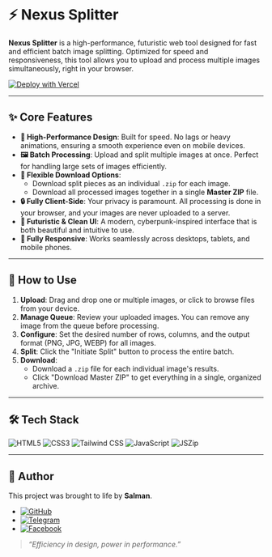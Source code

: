 # ⚡ Nexus Splitter

**Nexus Splitter** is a high-performance, futuristic web tool designed for fast and efficient batch image splitting. Optimized for speed and responsiveness, this tool allows you to upload and process multiple images simultaneously, right in your browser.

[![Deploy with Vercel](https://vercel.com/button)](https://vercel.com/new/clone?repository-url=https%3A%2F%2Fgithub.com%2Fsalman-dev-app%2Fnexus-splitter)

---

## ✨ Core Features

-   **🚀 High-Performance Design**: Built for speed. No lags or heavy animations, ensuring a smooth experience even on mobile devices.
-   **🖼️ Batch Processing**: Upload and split multiple images at once. Perfect for handling large sets of images efficiently.
-   **📂 Flexible Download Options**:
    -   Download split pieces as an individual `.zip` for each image.
    -   Download all processed images together in a single **Master ZIP** file.
-   **🔒 Fully Client-Side**: Your privacy is paramount. All processing is done in your browser, and your images are never uploaded to a server.
-   **🤖 Futuristic & Clean UI**: A modern, cyberpunk-inspired interface that is both beautiful and intuitive to use.
-   **📱 Fully Responsive**: Works seamlessly across desktops, tablets, and mobile phones.

---

## 🚀 How to Use

1.  **Upload**: Drag and drop one or multiple images, or click to browse files from your device.
2.  **Manage Queue**: Review your uploaded images. You can remove any image from the queue before processing.
3.  **Configure**: Set the desired number of rows, columns, and the output format (PNG, JPG, WEBP) for all images.
4.  **Split**: Click the "Initiate Split" button to process the entire batch.
5.  **Download**:
    -   Download a `.zip` file for each individual image's results.
    -   Click "Download Master ZIP" to get everything in a single, organized archive.

---

## 🛠️ Tech Stack

![HTML5](https://img.shields.io/badge/-HTML5-E34F26?style=for-the-badge&logo=html5&logoColor=white)
![CSS3](https://img.shields.io/badge/-CSS3-1572B6?style=for-the-badge&logo=css3&logoColor=white)
![Tailwind CSS](https://img.shields.io/badge/-TailwindCSS-38B2AC?style=for-the-badge&logo=tailwind-css&logoColor=white)
![JavaScript](https://img.shields.io/badge/-JavaScript-F7DF1E?style=for-the-badge&logo=javascript&logoColor=black)
![JSZip](https://img.shields.io/badge/-JSZip-F7DF1E?style=for-the-badge&logo=javascript&logoColor=black&label=JSZip)

---

## 👤 Author

This project was brought to life by **Salman**.

-   [![GitHub](https://img.shields.io/badge/-GitHub-181717?style=for-the-badge&logo=github&logoColor=white)](https://github.com/salman-dev-app)
-   [![Telegram](https://img.shields.io/badge/-Telegram-2CA5E0?style=for-the-badge&logo=telegram&logoColor=white)](https://t.me/Otakuosenpai)
-  [![Facebook](https://img.shields.io/badge/-Facebook-3B5998?style=flat&logo=Facebook&logoColor=white)](https://www.facebook.com/share/17XvxrUj56/)
> *“Efficiency in design, power in performance.”*
